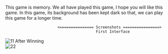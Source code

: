 This game is memory. We all have played this game, I hope you will like this game.
In this game, its background has been kept dark so that, we can play this game for a longer time.

                           <=============== Screenshots ================>
                                            First Interface
![11](https://github.com/realsachinr/Tic-Tac-Toe-Game/assets/154586309/b9337a0e-bc58-406f-aaa7-a018ba5fa9ba)
                                            After Winning    
![22](https://github.com/realsachinr/Tic-Tac-Toe-Game/assets/154586309/33898870-3cb2-46e9-9d8e-8dd7d597521c)
